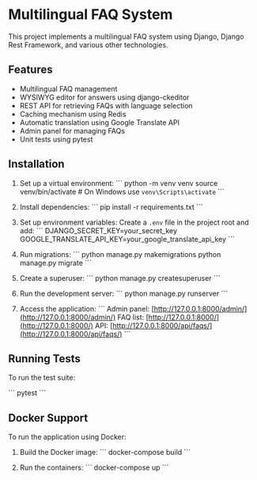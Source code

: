 # Multilingual FAQ System

This project implements a multilingual FAQ system using Django, Django Rest Framework, and various other technologies.

## Features

- Multilingual FAQ management
- WYSIWYG editor for answers using django-ckeditor
- REST API for retrieving FAQs with language selection
- Caching mechanism using Redis
- Automatic translation using Google Translate API
- Admin panel for managing FAQs
- Unit tests using pytest

## Installation

1. Set up a virtual environment:
   \`\`\`
   python -m venv venv
   source venv/bin/activate  # On Windows use `venv\Scripts\activate`
   \`\`\`

2. Install dependencies:
   \`\`\`
   pip install -r requirements.txt
   \`\`\`

3. Set up environment variables:
   Create a `.env` file in the project root and add:
   \`\`\`
   DJANGO_SECRET_KEY=your_secret_key
   GOOGLE_TRANSLATE_API_KEY=your_google_translate_api_key
   \`\`\`

4. Run migrations:
   \`\`\`
   python manage.py makemigrations
   python manage.py migrate
   \`\`\`

5. Create a superuser:
   \`\`\`
   python manage.py createsuperuser
   \`\`\`

7. Run the development server:
   \`\`\`
   python manage.py runserver
   \`\`\`

8. Access the application:
   \`\`\`
    Admin panel: [http://127.0.0.1:8000/admin/](http://127.0.0.1:8000/admin/)
    FAQ list: [http://127.0.0.1:8000/](http://127.0.0.1:8000/)
    API: [http://127.0.0.1:8000/api/faqs/](http://127.0.0.1:8000/api/faqs/)
   \`\`\`


## Running Tests

To run the test suite:

\`\`\`
pytest
\`\`\`

## Docker Support

To run the application using Docker:

1. Build the Docker image:
   \`\`\`
   docker-compose build
   \`\`\`

2. Run the containers:
   \`\`\`
   docker-compose up
   \`\`\`
